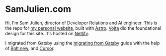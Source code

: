 # SamJulien.com

Hi, I'm Sam Julien, director of Developer Relations and AI engineer. This is the repo for [my personal website](http://www.samjulien.com), built with [Astro](https://astro.build/). [Vojta](http://vojta.io) did the foundational design for this site. It's hosted on [Netlify](https://www.netlify.com/).

I migrated from Gatsby using the [migrating from Gatsby](https://docs.astro.build/en/guides/migrate-to-astro/from-gatsby/) guide with the help of [Bolt.new](https://bolt.new/), and [Cursor](https://www.cursor.so/).